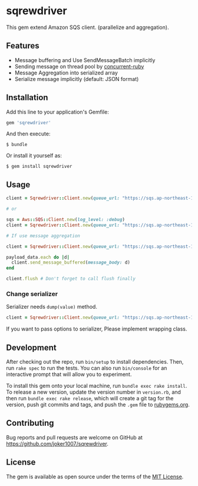# sqrewdriver

This gem extend Amazon SQS client. (parallelize and aggregation).

## Features

- Message buffering and Use SendMessageBatch implicitly
- Sending message on thread pool by [concurrent-ruby](https://github.com/ruby-concurrency/concurrent-ruby)
- Message Aggregation into serialized array
- Serialize message implicitly (default: JSON format)

## Installation

Add this line to your application's Gemfile:

```ruby
gem 'sqrewdriver'
```

And then execute:

    $ bundle

Or install it yourself as:

    $ gem install sqrewdriver

## Usage

```ruby
client = Sqrewdriver::Client.new(queue_url: "https://sqs.ap-northeast-1.amazonaws.com/dummy/dummy")

# or

sqs = Aws::SQS::Client.new(log_level: :debug)
client = Sqrewdriver::Client.new(queue_url: "https://sqs.ap-northeast-1.amazonaws.com/dummy/dummy", client: sqs)

# If use message aggregation

client = Sqrewdriver::Client.new(queue_url: "https://sqs.ap-northeast-1.amazonaws.com/dummy/dummy", aggregate_messages_per: 100) # one SQS message is a serialized array having 100 items.

payload_data.each do |d|
  client.send_message_buffered(message_body: d)
end

client.flush # Don't forget to call flush finally
```

### Change serializer

Serializer needs `dump(value)` method.

```ruby
client = Sqrewdriver::Client.new(queue_url: "https://sqs.ap-northeast-1.amazonaws.com/dummy/dummy", serializer: YAML)
```

If you want to pass options to serializer, Please implement wrapping class.

## Development

After checking out the repo, run `bin/setup` to install dependencies. Then, run `rake spec` to run the tests. You can also run `bin/console` for an interactive prompt that will allow you to experiment.

To install this gem onto your local machine, run `bundle exec rake install`. To release a new version, update the version number in `version.rb`, and then run `bundle exec rake release`, which will create a git tag for the version, push git commits and tags, and push the `.gem` file to [rubygems.org](https://rubygems.org).

## Contributing

Bug reports and pull requests are welcome on GitHub at https://github.com/joker1007/sqrewdriver.

## License

The gem is available as open source under the terms of the [MIT License](https://opensource.org/licenses/MIT).
